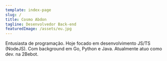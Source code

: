 ```yaml
---
template: index-page
slug: /
title: Cosmo Abdon
tagline: Desenvolvedor Back-end
featuredImage: /assets/eu.jpg
---
```

Entusiasta de programação. Hoje focado em desenvolvimento JS/TS (NodeJS). Com background em Go, Python e Java. Atualmente atuo como dev. na 2Bebot.

